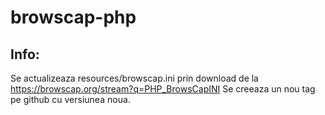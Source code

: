 # browscap-php

## Info:

Se actualizeaza resources/browscap.ini prin download de la https://browscap.org/stream?q=PHP_BrowsCapINI
Se creeaza un nou tag pe github cu versiunea noua.